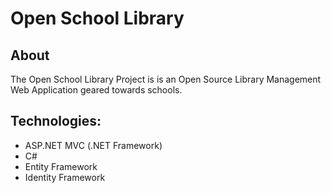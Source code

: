 # Open School Library

## About

The Open School Library Project is is an Open Source Library Management Web Application geared towards schools.

## Technologies:
- ASP.NET MVC (.NET Framework)
- C#
- Entity Framework
- Identity Framework